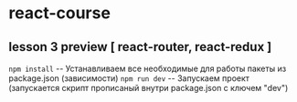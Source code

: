 # react-course
## lesson 3 preview [ react-router, react-redux ]

`npm install` -- Устанавливаем все необходимые для работы пакеты из package.json (зависимости)
`npm run dev` -- Запускаем проект (запускается скрипт прописаный внутри package.json с ключем "dev")
